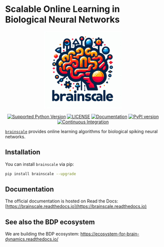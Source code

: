 # Scalable Online Learning in Biological Neural Networks

<p align="center">
  	<img alt="Header image of brainscale." src="https://github.com/chaobrain/brainscale/blob/main/docs/_static/brainscale.jpg" width=50%>
</p> 



<p align="center">
	<a href="https://pypi.org/project/brainscale/"><img alt="Supported Python Version" src="https://img.shields.io/pypi/pyversions/brainscale"></a>
	<a href="https://github.com/chaobrain/brainscale/blob/main/LICENSE"><img alt="LICENSE" src="https://img.shields.io/badge/License-Apache%202.0-blue.svg"></a>
  	<a href="https://brainscale.readthedocs.io/en/latest/?badge=latest"><img alt="Documentation" src="https://readthedocs.org/projects/brainscale/badge/?version=latest"></a>
  	<a href="https://badge.fury.io/py/brainscale"><img alt="PyPI version" src="https://badge.fury.io/py/brainscale.svg"></a>
    <a href="https://github.com/chaobrain/brainscale/actions/workflows/CI.yml"><img alt="Continuous Integration" src="https://github.com/chaobrain/brainscale/actions/workflows/CI.yml/badge.svg"></a>
</p>


[``brainscale``](https://github.com/chaobrain/brainscale) provides online learning algorithms for biological spiking neural networks.

## Installation

You can install ``brainscale`` via pip:

```bash
pip install brainscale --upgrade
```


## Documentation

The official documentation is hosted on Read the Docs: [https://brainscale.readthedocs.io](https://brainscale.readthedocs.io)



## See also the BDP ecosystem

We are building the BDP ecosystem: https://ecosystem-for-brain-dynamics.readthedocs.io/
